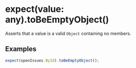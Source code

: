 # expect(value: any).toBeEmptyObject()

Asserts that a value is a valid `Object` containing no members.

## Examples

```js
expect(openIssues.ById).toBeEmptyObject();
```
